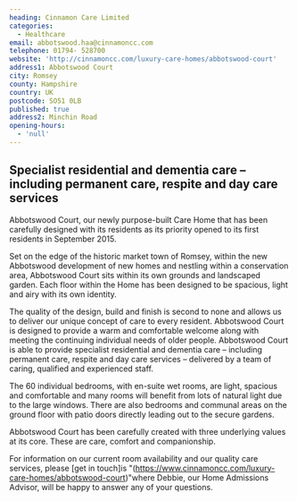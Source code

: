 ```yaml
---
heading: Cinnamon Care Limited
categories:
  - Healthcare
email: abbotswood.haa@cinnamoncc.com
telephone: 01794- 528700
website: 'http://cinnamoncc.com/luxury-care-homes/abbotswood-court'
address1: Abbotswood Court
city: Romsey
county: Hampshire
country: UK
postcode: SO51 0LB
published: true
address2: Minchin Road
opening-hours:
  - 'null'
---
```





## Specialist residential and dementia care – including permanent care, respite and day care services 

Abbotswood Court, our newly purpose-built Care Home that has been carefully designed with its residents as its priority opened to its first residents in September 2015.

Set on the edge of the historic market town of Romsey, within the new Abbotswood development of new homes and nestling within a conservation area, Abbotswood Court sits within its own grounds and landscaped garden. Each floor within the Home has been designed to be spacious, light and airy with its own identity. 

The quality of the design, build and finish is second to none and allows us to deliver our unique concept of care to every resident.  Abbotswood Court is designed to provide a warm and comfortable welcome along with meeting the continuing individual needs of older people.  Abbotswood Court is able to provide specialist residential and dementia care – including permanent care, respite and day care services – delivered by a team of caring, qualified and experienced staff.

The 60 individual bedrooms, with en-suite wet rooms, are light, spacious and comfortable and many rooms will benefit from lots of natural light due to the large windows.  There are also bedrooms and communal areas on the ground floor with patio doors directly leading out to the secure gardens.   

Abbotswood Court has been carefully created with three underlying values at its core. These are care, comfort and companionship.

For information on our current room availability and our quality care services, please [get in touch]is "(https://www.cinnamoncc.com/luxury-care-homes/abbotswood-court)"where Debbie, our Home Admissions Advisor, will be happy to answer any of your questions.
